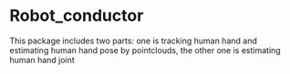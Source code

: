 # Robot_conductor

This package includes two parts: one is tracking human hand and estimating human hand pose by pointclouds, the other one is estimating human hand joint